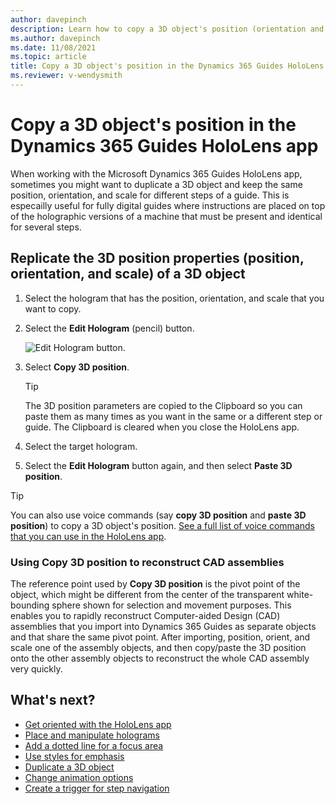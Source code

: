 ```yaml
---
author: davepinch
description: Learn how to copy a 3D object's position (orientation and scale) in the Dynamics 365 Guides HoloLens app
ms.author: davepinch
ms.date: 11/08/2021
ms.topic: article
title: Copy a 3D object's position in the Dynamics 365 Guides HoloLens app
ms.reviewer: v-wendysmith
---
```


# Copy a 3D object's position in the Dynamics 365 Guides HoloLens app

When working with the Microsoft Dynamics 365 Guides HoloLens app, sometimes you might want to duplicate a 3D object and keep the same position, orientation, and scale for 
different steps of a guide. This is especailly useful for fully digital guides where instructions are placed on top of the holographic versions of a machine that must be 
present and identical for several steps.

## Replicate the 3D position properties (position, orientation, and scale) of a 3D object

1. Select the hologram that has the position, orientation, and scale that you want to copy.

2. Select the **Edit Hologram** (pencil) button.

    ![Edit Hologram button.](media/edit-hologram.png "Edit Hologram button")
 
3. Select **Copy 3D position**. 
 
    > [!TIP]
    > The 3D position parameters are copied to the Clipboard so you can paste them as many times as you want in the same or a different step or guide. The Clipboard is cleared when you close the HoloLens app.

4. Select the target hologram.

5. Select the **Edit Hologram** button again, and then select **Paste 3D position**.
 
> [!TIP]
> You can also use voice commands (say **copy 3D position** and **paste 3D position**) to copy a 3D object's position. [See a full list of voice commands that you can use in the HoloLens app](voice-commands.md).

### Using Copy 3D position to reconstruct CAD assemblies

The reference point used by **Copy 3D position** is the pivot point of the object, which might be different from the center of the transparent white-bounding sphere shown for selection and movement purposes. This enables you to rapidly reconstruct Computer-aided Design (CAD) assemblies that you import into Dynamics 365 Guides as separate objects and that share the same pivot point. After importing, position, orient, and scale one of the assembly objects, and then copy/paste the 3D position onto the other assembly objects to reconstruct the whole CAD assembly very quickly. 

## What's next?

- [Get oriented with the HoloLens app](hololens-app-orientation.md)
- [Place and manipulate holograms](hololens-app-place-holograms.md)
- [Add a dotted line for a focus area](hololens-app-dotted-line.md)
- [Use styles for emphasis](hololens-app-styles.md)
- [Duplicate a 3D object](hololens-app-duplicate-model.md)
- [Change animation options](hololens-app-animations.md)
- [Create a trigger for step navigation](hololens-app-trigger.md)

